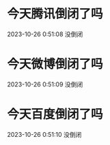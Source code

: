 # 今天腾讯倒闭了吗

2023-10-26 0:51:08 没倒闭

# 今天微博倒闭了吗

2023-10-26 0:51:09 没倒闭

# 今天百度倒闭了吗

2023-10-26 0:51:10 没倒闭

